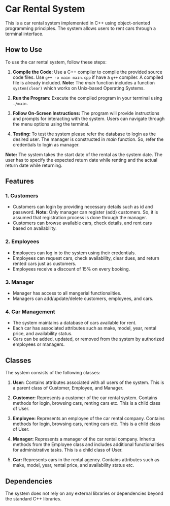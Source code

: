 # Car Rental System

This is a car rental system implemented in C++ using object-oriented programming principles. The system allows users to rent cars through a terminal interface.

## How to Use

To use the car rental system, follow these steps:

1. **Compile the Code:** Use a C++ compiler to compile the provided source code files. Use ```g++ -o main main.cpp``` if have a ```g++``` compiler. A compiled file is already included. **Note:** The *main* function includes a function ```system(clear)``` which works on Unix-based Operating Systems.
   
2. **Run the Program:** Execute the compiled program in your terminal using ```./main```.

3. **Follow On-Screen Instructions:** The program will provide instructions and prompts for interacting with the system. Users can navigate through the menu options using the terminal.

4. **Testing:** To test the system please refer the database to login as the desired user. The manager is constructed in *main* function. So, refer the credentials to login as manager.

**Note:** The system takes the start date of the rental as the system date. The user has to specify the expected return date while renting and the actual return date while returning.

## Features

### 1. Customers

- Customers can login by providing necessary details such as id and password. **Note:** Only manager can register (add) customers. So, it is assumed that registration process is done through the manager.
- Customers can browse available cars, check details, and rent cars based on availability.

### 2. Employees

- Employees can log in to the system using their credentials.
- Employees can request cars, check availability, clear dues, and return rented cars just as customers.
- Employees receive a discount of $15$% on every booking. 

### 3. Manager

- Manager has access to all mangerial functionalities.
- Managers can add/update/delete customers, employees, and cars.

### 4. Car Management

- The system maintains a database of cars available for rent.
- Each car has associated attributes such as make, model, year, rental price, and availability status.
- Cars can be added, updated, or removed from the system by authorized employees or managers.

## Classes

The system consists of the following classes:

1. **User:** Contains attributes associated with all users of the system. This is a parent class of Customer, Employee, and Manager. 

2. **Customer:** Represents a customer of the car rental system. Contains methods for login, browsing cars, renting cars etc. This is a child class of User.

3. **Employee:** Represents an employee of the car rental company. Contains methods for login, browsing cars, renting cars etc. This is a child class of User.

4. **Manager:** Represents a manager of the car rental company. Inherits methods from the Employee class and includes additional functionalities for administrative tasks. This is a child class of User.

5. **Car:** Represents cars in the rental agency. Contains attributes such as make, model, year, rental price, and availability status etc.

## Dependencies

The system does not rely on any external libraries or dependencies beyond the standard C++ libraries.

